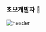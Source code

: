 ### 초보개발자 👋

![header](https://capsule-render.vercel.app/api?type=wave&color=auto&height=300&section=header&text=JangSunHyung&fontSize=90)
